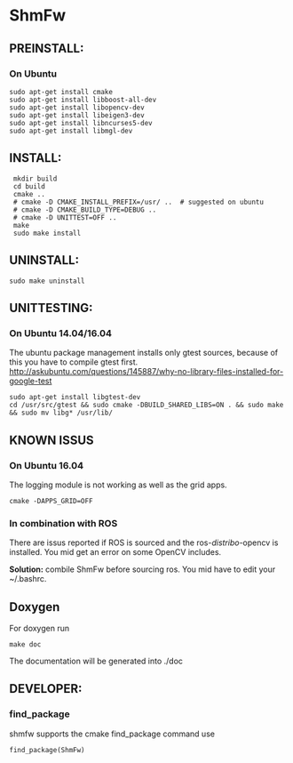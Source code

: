 ShmFw
=====

 
## PREINSTALL:
### On Ubuntu
``` 
sudo apt-get install cmake
sudo apt-get install libboost-all-dev
sudo apt-get install libopencv-dev
sudo apt-get install libeigen3-dev
sudo apt-get install libncurses5-dev
sudo apt-get install libmgl-dev

``` 
## INSTALL:
``` 
 mkdir build
 cd build
 cmake ..  
 # cmake -D CMAKE_INSTALL_PREFIX=/usr/ ..  # suggested on ubuntu
 # cmake -D CMAKE_BUILD_TYPE=DEBUG ..
 # cmake -D UNITTEST=OFF ..
 make
 sudo make install
``` 


## UNINSTALL:
``` 
sudo make uninstall 
```
 
## UNITTESTING:
### On Ubuntu 14.04/16.04
The ubuntu package management installs only gtest sources, because of this you have to compile gtest first.
http://askubuntu.com/questions/145887/why-no-library-files-installed-for-google-test
``` 
sudo apt-get install libgtest-dev
cd /usr/src/gtest && sudo cmake -DBUILD_SHARED_LIBS=ON . && sudo make && sudo mv libg* /usr/lib/
``` 
## KNOWN ISSUS
### On Ubuntu 16.04
The logging module is not working as well as the grid apps. 
``` 
cmake -DAPPS_GRID=OFF
``` 

### In combination with ROS
There are issus reported if ROS is sourced and the ros-*distribo*-opencv is installed.
You mid get an error on some OpenCV includes.

**Solution:**
combile ShmFw before sourcing ros. You mid have to edit your ~/.bashrc.

## Doxygen
For doxygen run
``` 
make doc
``` 
The documentation will be generated into ./doc

## DEVELOPER:
### find_package
shmfw supports the cmake find_package command use
```
find_package(ShmFw)
```
